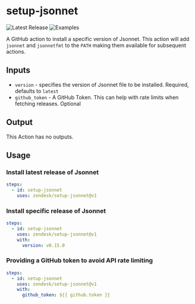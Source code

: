 # setup-jsonnet

![Latest Release](https://img.shields.io/github/v/release/zendesk/setup-jsonnet?label=Latest%20Release)
![Examples](https://github.com/zendesk/setup-jsonnet/workflows/Test/badge.svg?branch=master)

A GitHub action to install a specific version of Jsonnet. This action will add
`jsonnet` and `jsonnetfmt` to the `PATH` making them available for subsequent
actions.

## Inputs

* `version` - specifies the version of Jsonnet file to be installed. Required, 
defaults to `latest`
* `github_token` -  A GitHub Token. This can help with rate limits when 
fetching releases. Optional

## Output

This Action has no outputs.

## Usage

### Install latest release of Jsonnet

```yaml
steps:
  - id: setup-jsonnet
    uses: zendesk/setup-jsonnet@v1
```

### Install specific release of Jsonnet

```yaml
steps:
  - id: setup-jsonnet
    uses: zendesk/setup-jsonnet@v1
    with:
      version: v0.15.0
```

### Providing a GitHub token to avoid API rate limiting

```yaml
steps:
  - id: setup-jsonnet
    uses: zendesk/setup-jsonnet@v1
    with:
      github_token: ${{ github.token }}
```
